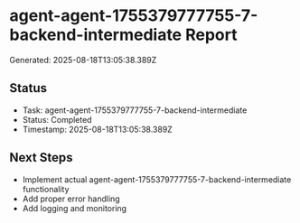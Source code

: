 # agent-agent-1755379777755-7-backend-intermediate Report

Generated: 2025-08-18T13:05:38.389Z

## Status
- Task: agent-agent-1755379777755-7-backend-intermediate
- Status: Completed
- Timestamp: 2025-08-18T13:05:38.389Z

## Next Steps
- Implement actual agent-agent-1755379777755-7-backend-intermediate functionality
- Add proper error handling
- Add logging and monitoring

